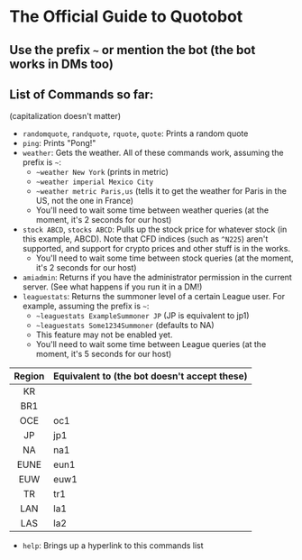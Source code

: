 # The Official Guide to Quotobot
## Use the prefix `~` or mention the bot (the bot works in DMs too)
## List of Commands so far:
(capitalization doesn't matter)
- `randomquote`, `randquote`, `rquote`, `quote`: Prints a random quote
- `ping`: Prints "Pong!"
- `weather`: Gets the weather. All of these commands work, assuming the prefix is `~`:
  - `~weather New York` (prints in metric)
  - `~weather imperial Mexico City`
  - `~weather metric Paris,us` (tells it to get the weather for Paris in the US, not the one in France)
  - You'll need to wait some time between weather queries (at the moment, it's 2 seconds for our host)
- `stock ABCD`, `stocks ABCD`: Pulls up the stock price for whatever stock (in this example, ABCD). Note that CFD indices (such as `^N225`) aren't supported, and support for crypto prices and other stuff is in the works.
  - You'll need to wait some time between stock queries (at the moment, it's 2 seconds for our host)
- `amiadmin`: Returns if you have the administrator permission in the current server. (See what happens if you run it in a DM!)
- `leaguestats`: Returns the summoner level of a certain League user. For example, assuming the prefix is `~`:
  - `~leaguestats ExampleSummoner JP` (JP is equivalent to jp1)
  - `~leaguestats Some1234Summoner` (defaults to NA)
  - This feature may not be enabled yet.
  - You'll need to wait some time between League queries (at the moment, it's 5 seconds for our host)

| Region | Equivalent to (the bot doesn't accept these) |
|:--------:|---------------|
| KR     |               |
| BR1    |               |
| OCE    | oc1           |
| JP     | jp1           |
| NA     | na1           |
| EUNE   | eun1          |
| EUW    | euw1          |
| TR     | tr1           |
| LAN    | la1           |
| LAS    | la2           |

- `help`: Brings up a hyperlink to this commands list